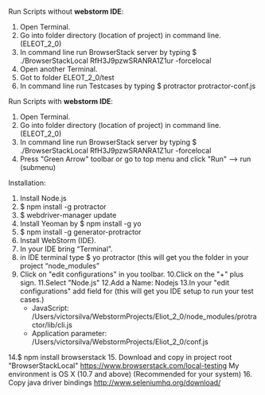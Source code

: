 Run Scripts without **webstorm IDE**:
1. Open Terminal. 
2. Go into folder directory (location of project) in command line. (ELEOT_2_0) 
3. In command line run BrowserStack server by typing $ ./BrowserStackLocal RfH3J9pzwSRANRA1Z1ur -forcelocal
4. Open another Terminal.
5. Got to folder ELEOT_2_0/test
6. In command line run Testcases by typing $ protractor protractor-conf.js

Run Scripts with **webstorm IDE**:
1. Open Terminal. 
2. Go into folder directory (location of project) in command line. (ELEOT_2_0) 
3. In command line run BrowserStack server by typing $ ./BrowserStackLocal RfH3J9pzwSRANRA1Z1ur -forcelocal
4. Press "Green Arrow" toolbar or go to top menu and click "Run" --> run (submenu)

Installation:
1. Install Node.js
2. $ npm install -g protractor
3. $ webdriver-manager update
4. Install Yeoman by   $ npm install -g yo
5. $ npm install -g generator-protractor
6. Install WebStorm (IDE).
7. In your IDE bring “Terminal”.
8. in IDE terminal type $ yo protractor
   (this will get you the folder in your project “node_modules”
9. Click on "edit configurations" in you toolbar.
10.Click on the "+" plus sign.
11.Select "Node.js"
12.Add a Name: Nodejs
13.In your "edit configurations" add field for  (this will get you IDE setup to run your test cases.)
    * JavaScript:              /Users/victorsilva/WebstormProjects/Eliot_2_0/node_modules/protractor/lib/cli.js
    * Application parameter:   /Users/victorsilva/WebstormProjects/Eliot_2_0/conf.js

14.$ npm install browserstack
15. Download and copy in project root "BrowserStackLocal" https://www.browserstack.com/local-testing
    My environment is OS X (10.7 and above) (Recommended for your system)
16. Copy java driver bindings  http://www.seleniumhq.org/download/